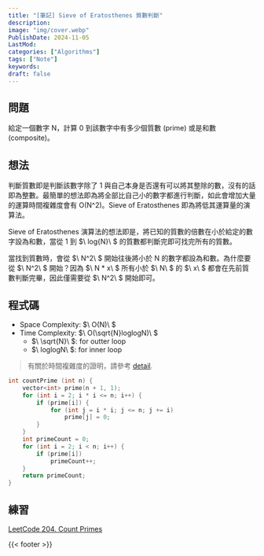 ```yaml
---
title: "[筆記] Sieve of Eratosthenes 質數判斷"
description:
image: "img/cover.webp"
PublishDate: 2024-11-05
LastMod: 
categories: ["Algorithms"]
tags: ["Note"]
keywords:
draft: false
---
```


## 問題

給定一個數字 N，計算 0 到該數字中有多少個質數 (prime) 或是和數 (composite)。

## 想法

判斷質數即是判斷該數字除了 1 與自己本身是否還有可以將其整除的數，沒有的話即為整數。最簡單的想法即為將全部比自己小的數字都進行判斷，如此會增加大量的運算時間複雜度會有 O(N^2)。Sieve of Eratosthenes 即為將低其運算量的演算法。

Sieve of Eratosthenes 演算法的想法即是，將已知的質數的倍數在小於給定的數字設為和數，當從 1 到 $\ log{N}\ $ 的質數都判斷完即可找完所有的質數。

當找到質數時，會從 $\ N^2\ $ 開始往後將小於 N 的數字都設為和數。為什麼要從 $\ N^2\ $ 開始？因為 $\ N * x\ $ 所有小於 $\ N\ $ 的 $\ x\ $ 都會在先前質數判斷完畢，因此僅需要從 $\ N^2\ $ 開始即可。

## 程式碼

- Space Complexity: $\ O(N)\ $
- Time Complexity: $\ O(\sqrt{N}loglogN)\ $
    - $\ \sqrt{N}\ $: for outter loop
    - $\ loglogN\ $: for inner loop

> 有關於時間複雜度的證明，請參考 [detail](http://www.cs.umd.edu/~gasarch/BLOGPAPERS/sump.pdf).

```cpp
int countPrime (int n) {
    vector<int> prime(n + 1, 1);
    for (int i = 2; i * i <= n; i++) {
        if (prime[i]) {
            for (int j = i * i; j <= n; j += i)
                prime[j] = 0;
        }
    }
    int primeCount = 0;
    for (int i = 2; i < n; i++) {
        if (prime[i])
            primeCount++;
    }
    return primeCount;
}
```

## 練習

[LeetCode 204. Count Primes](https://leetcode.com/problems/count-primes/)

{{< footer >}}
